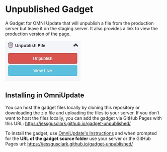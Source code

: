 # Unpublished Gadget

A Gadget for OMNI Update that will unpublish a file from the production server but leave it on the staging server. It also provides a link to view the production version of the page.

![Preview of the Unpublished Gadget](docs/unpublished-demo.jpg)

## Installing in OmniUpdate

You can host the gadget files locally by cloning this repository or downloading the zip file and uploading the files to your server. If you don’t want to host the files locally, you can add the gadget via GitHub Pages with this URL: https://jessgusclark.github.io/gadget-unpublished/

To install the gadget, use [OmniUpdate's Instructions](http://support.omniupdate.com/oucampus10/setup/gadgets/new-gadget.html) and when prompted for the **URL of the gadget source folder** use your server or the GitHub Pages url: https://jessgusclark.github.io/gadget-unpublished/
